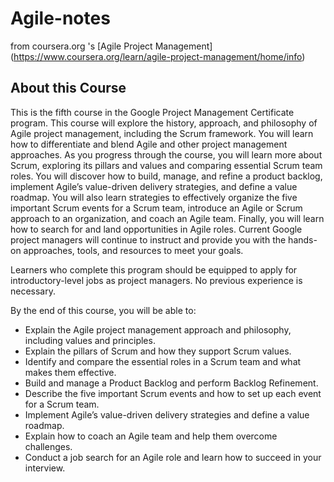 # Agile-notes

from coursera.org 's [Agile Project Management]
(https://www.coursera.org/learn/agile-project-management/home/info)

## About this Course
This is the fifth course in the Google Project Management Certificate program. This course will explore the history, approach, and philosophy of Agile project management, including the Scrum framework. You will learn how to differentiate and blend Agile and other project management approaches. As you progress through the course, you will learn more about Scrum, exploring its pillars and values and comparing essential Scrum team roles. You will discover how to build, manage, and refine a product backlog, implement Agile’s value-driven delivery strategies, and define a value roadmap. You will also learn strategies to effectively organize the five important Scrum events for a Scrum team, introduce an Agile or Scrum approach to an organization, and coach an Agile team. Finally, you will learn how to search for and land opportunities in Agile roles. Current Google project managers will continue to instruct and provide you with the hands-on approaches, tools, and resources to meet your goals.

Learners who complete this program should be equipped to apply for introductory-level jobs as project managers. No previous experience is necessary.

By the end of this course, you will be able to: 
 - Explain the Agile project management approach and philosophy, including values and principles.
 - Explain the pillars of Scrum and how they support Scrum values.
 - Identify and compare the essential roles in a Scrum team and what makes them effective.
 - Build and manage a Product Backlog and perform Backlog Refinement.
 - Describe the five important Scrum events and how to set up each event for a Scrum team.
 - Implement Agile’s value-driven delivery strategies and define a value roadmap.
 - Explain how to coach an Agile team and help them overcome challenges.
 - Conduct a job search for an Agile role and learn how to succeed in your interview.
